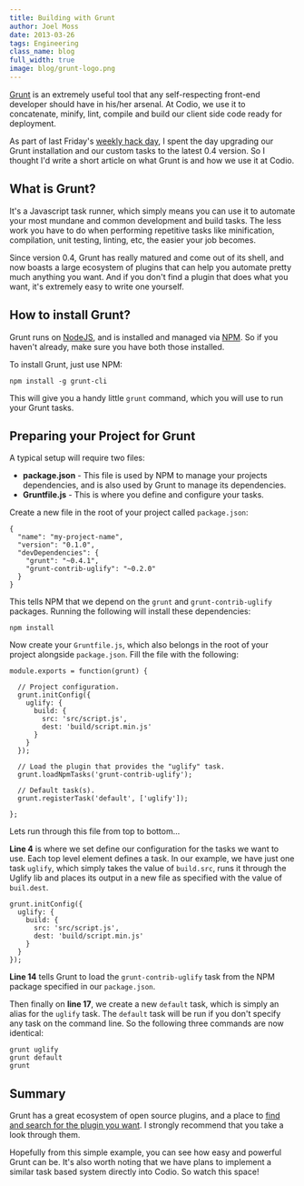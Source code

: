 ```yaml
---
title: Building with Grunt
author: Joel Moss
date: 2013-03-26
tags: Engineering
class_name: blog
full_width: true
image: blog/grunt-logo.png
---
```


[Grunt](http://gruntjs.com/) is an extremely useful tool that any self-respecting front-end developer should have in his/her arsenal. At Codio, we use it to concatenate, minify, lint, compile and build our client side code ready for deployment.

As part of last Friday's [weekly hack day](/blog/2013/03/our-twenty-percent-time/), I spent the day upgrading our Grunt installation and our custom tasks to the latest 0.4 version. So I thought I'd write a short article on what Grunt is and how we use it at Codio.

## What is Grunt?

It's a Javascript task runner, which simply means you can use it to automate your most mundane and common development and build tasks. The less work you have to do when performing repetitive tasks like minification, compilation, unit testing, linting, etc, the easier your job becomes.

Since version 0.4, Grunt has really matured and come out of its shell, and now boasts a large ecosystem of plugins that can help you automate pretty much anything you want. And if you don't find a plugin that does what you want, it's extremely easy to write one yourself.

## How to install Grunt?

Grunt runs on [NodeJS](http://nodejs.org/), and is installed and managed via [NPM](https://npmjs.org/). So if you haven't already, make sure you have both those installed.

To install Grunt, just use NPM:

    npm install -g grunt-cli

This will give you a handy little `grunt` command, which you will use to run your Grunt tasks.

## Preparing your Project for Grunt

A typical setup will require two files:

 - **package.json** - This file is used by NPM to manage your projects dependencies, and is also used by Grunt to manage its dependencies.
 - **Gruntfile.js** - This is where you define and configure your tasks.

Create a new file in the root of your project called `package.json`:

    {
      "name": "my-project-name",
      "version": "0.1.0",
      "devDependencies": {
        "grunt": "~0.4.1",
        "grunt-contrib-uglify": "~0.2.0"
      }
    }

This tells NPM that we depend on the `grunt` and `grunt-contrib-uglify` packages. Running the following will install these dependencies:

    npm install

Now create your `Gruntfile.js`, which also belongs in the root of your project alongside `package.json`. Fill the file with the following:

    module.exports = function(grunt) {

      // Project configuration.
      grunt.initConfig({
        uglify: {
          build: {
            src: 'src/script.js',
            dest: 'build/script.min.js'
          }
        }
      });

      // Load the plugin that provides the "uglify" task.
      grunt.loadNpmTasks('grunt-contrib-uglify');

      // Default task(s).
      grunt.registerTask('default', ['uglify']);

    };

Lets run through this file from top to bottom...

__Line 4__ is where we set define our configuration for the tasks we want to use. Each top level element defines a task. In our example, we have just one task `uglify`, which simply takes the value of `build.src`, runs it through the Uglify lib and places its output in a new file as specified with the value of `buil.dest`.

    grunt.initConfig({
      uglify: {
        build: {
          src: 'src/script.js',
          dest: 'build/script.min.js'
        }
      }
    });

__Line 14__ tells Grunt to load the `grunt-contrib-uglify` task from the NPM package specified in our `package.json`.

Then finally on __line 17__, we create a new `default` task, which is simply an alias for the `uglify` task. The `default` task will be run if you don't specify any task on the command line. So the following three commands are now identical:

    grunt uglify
    grunt default
    grunt

## Summary

Grunt has a great ecosystem of open source plugins, and a place to [find and search for the plugin you want](http://gruntjs.com/plugins). I strongly recommend that you take a look through them.

Hopefully from this simple example, you can see how easy and powerful Grunt can be. It's also worth noting that we have plans to implement a similar task based system directly into Codio. So watch this space!